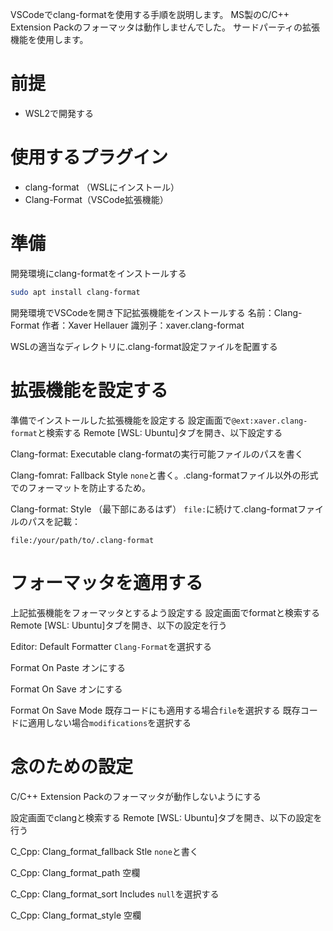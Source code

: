 VSCodeでclang-formatを使用する手順を説明します。
MS製のC/C++ Extension Packのフォーマッタは動作しませんでした。
サードパーティの拡張機能を使用します。

# 前提
- WSL2で開発する

# 使用するプラグイン
- clang-format （WSLにインストール）
- Clang-Format（VSCode拡張機能）

# 準備
開発環境にclang-formatをインストールする
```bash
sudo apt install clang-format
```

開発環境でVSCodeを開き下記拡張機能をインストールする
名前：Clang-Format
作者：Xaver Hellauer
識別子：xaver.clang-format

WSLの適当なディレクトリに.clang-format設定ファイルを配置する

# 拡張機能を設定する
準備でインストールした拡張機能を設定する
設定画面で`@ext:xaver.clang-format`と検索する
Remote \[WSL: Ubuntu\]タブを開き、以下設定する

Clang-format: Executable
clang-formatの実行可能ファイルのパスを書く

Clang-fomrat: Fallback Style
`none`と書く。.clang-formatファイル以外の形式でのフォーマットを防止するため。

Clang-format: Style （最下部にあるはず）
`file:`に続けて.clang-formatファイルのパスを記載：
```
file:/your/path/to/.clang-format
```

# フォーマッタを適用する
上記拡張機能をフォーマッタとするよう設定する
設定画面でformatと検索する
Remote \[WSL: Ubuntu\]タブを開き、以下の設定を行う

Editor: Default Formatter
`Clang-Format`を選択する

Format On Paste
オンにする

Format On Save
オンにする

Format On Save Mode
既存コードにも適用する場合`file`を選択する
既存コードに適用しない場合`modifications`を選択する

# 念のための設定
C/C++ Extension Packのフォーマッタが動作しないようにする

設定画面でclangと検索する
Remote \[WSL: Ubuntu\]タブを開き、以下の設定を行う

C_Cpp: Clang_format_fallback Stle
`none`と書く

C_Cpp: Clang_format_path
空欄

C_Cpp: Clang_format_sort Includes
`null`を選択する

C_Cpp: Clang_format_style
空欄